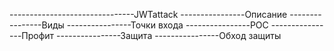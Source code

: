-------------------------------JWTattack
----------------Описание
----------------Виды
----------------Точки входа
----------------POC
----------------Профит
----------------Защита
----------------Обход защиты





